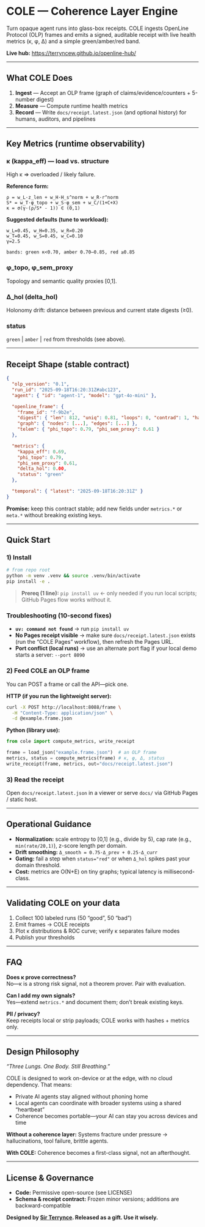 # COLE — Coherence Layer Engine

Turn opaque agent runs into glass-box receipts. COLE ingests OpenLine Protocol (OLP) frames and emits a signed, auditable receipt with live health metrics (κ, φ, Δ) and a simple green/amber/red band.

**Live hub:** <https://terryncew.github.io/openline-hub/>

-----

## What COLE Does

1. **Ingest** — Accept an OLP frame (graph of claims/evidence/counters + 5-number digest)
1. **Measure** — Compute runtime health metrics
1. **Record** — Write `docs/receipt.latest.json` (and optional history) for humans, auditors, and pipelines

-----

## Key Metrics (runtime observability)

### κ (kappa_eff) — load vs. structure

High κ ⇒ overloaded / likely failure.

**Reference form:**

```
ρ = w_L·z_len + w_H·H_s^norm + w_R·r^norm
S* = w_T·φ_topo + w_S·φ_sem + w_C/(1+C+X)
κ = σ(γ·(ρ/S* - 1)) ∈ (0,1)
```

**Suggested defaults (tune to workload):**

```
w_L=0.45, w_H=0.35, w_R=0.20
w_T=0.45, w_S=0.45, w_C=0.10
γ=2.5

bands: green κ<0.70, amber 0.70–0.85, red ≥0.85
```

### φ_topo, φ_sem_proxy

Topology and semantic quality proxies [0,1].

### Δ_hol (delta_hol)

Holonomy drift: distance between previous and current state digests (≥0).

### status

`green` | `amber` | `red` from thresholds (see above).

-----

## Receipt Shape (stable contract)

```json
{
  "olp_version": "0.1",
  "run_id": "2025-09-18T16:20:31Z#abc123",
  "agent": { "id": "agent-1", "model": "gpt-4o-mini" },

  "openline_frame": {
    "frame_id": "f-9b2e",
    "digest": { "len": 812, "uniq": 0.81, "loops": 0, "contrad": 1, "hash": "…"},
    "graph": { "nodes": [...], "edges": [...] },
    "telem": { "phi_topo": 0.79, "phi_sem_proxy": 0.61 }
  },

  "metrics": {
    "kappa_eff": 0.69,
    "phi_topo": 0.79,
    "phi_sem_proxy": 0.61,
    "delta_hol": 0.00,
    "status": "green"
  },

  "temporal": { "latest": "2025-09-18T16:20:31Z" }
}
```

**Promise:** keep this contract stable; add new fields under `metrics.*` or `meta.*` without breaking existing keys.

-----

## Quick Start

### 1) Install

```bash
# from repo root
python -m venv .venv && source .venv/bin/activate
pip install -e .
```
> **Prereq (1 line):** `pip install uv`  ← only needed if you run local scripts; GitHub Pages flow works without it.

### Troubleshooting (10-second fixes)
- **`uv: command not found`** → run `pip install uv`
- **No Pages receipt visible** → make sure `docs/receipt.latest.json` exists (run the “COLE Pages” workflow), then refresh the Pages URL.
- **Port conflict (local runs)** → use an alternate port flag if your local demo starts a server: `--port 8090`

### 2) Feed COLE an OLP frame

You can POST a frame or call the API—pick one.

**HTTP (if you run the lightweight server):**

```bash
curl -X POST http://localhost:8088/frame \
  -H "Content-Type: application/json" \
  -d @example.frame.json
```

**Python (library use):**

```python
from cole import compute_metrics, write_receipt

frame = load_json("example.frame.json")  # an OLP frame
metrics, status = compute_metrics(frame) # κ, φ, Δ, status
write_receipt(frame, metrics, out="docs/receipt.latest.json")
```

### 3) Read the receipt

Open `docs/receipt.latest.json` in a viewer or serve `docs/` via GitHub Pages / static host.

-----

## Operational Guidance

- **Normalization:** scale entropy to [0,1] (e.g., divide by 5), cap rate (e.g., `min(rate/20,1)`), z-score length per domain.
- **Drift smoothing:** `Δ_smooth = 0.75·Δ_prev + 0.25·Δ_curr`
- **Gating:** fail a step when `status="red"` or when `Δ_hol` spikes past your domain threshold.
- **Cost:** metrics are O(N+E) on tiny graphs; typical latency is millisecond-class.

-----

## Validating COLE on your data

1. Collect 100 labeled runs (50 “good”, 50 “bad”)
1. Emit frames → COLE receipts
1. Plot κ distributions & ROC curve; verify κ separates failure modes
1. Publish your thresholds

-----

## FAQ

**Does κ prove correctness?**  
No—κ is a strong risk signal, not a theorem prover. Pair with evaluation.

**Can I add my own signals?**  
Yes—extend `metrics.*` and document them; don’t break existing keys.

**PII / privacy?**  
Keep receipts local or strip payloads; COLE works with hashes + metrics only.

-----

## Design Philosophy

*“Three Lungs. One Body. Still Breathing.”*

COLE is designed to work on-device or at the edge, with no cloud dependency. That means:

- Private AI agents stay aligned without phoning home
- Local agents can coordinate with broader systems using a shared “heartbeat”
- Coherence becomes portable—your AI can stay you across devices and time

**Without a coherence layer:** Systems fracture under pressure → hallucinations, tool failure, brittle agents.

**With COLE:** Coherence becomes a first-class signal, not an afterthought.

-----

## License & Governance

- **Code:** Permissive open-source (see LICENSE)
- **Schema & receipt contract:** Frozen minor versions; additions are backward-compatible

**Designed by [Sir Terrynce](https://github.com/terryncew). Released as a gift. Use it wisely.**
